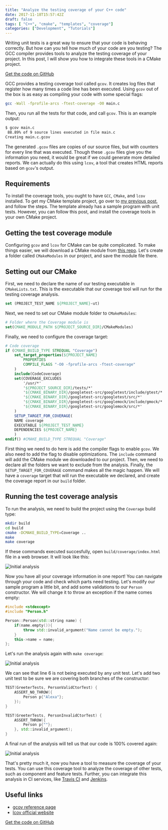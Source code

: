 ```yaml
---
title: "Analyze the testing coverage of your C++ code"
date: 2017-11-18T15:57:42Z
draft: false
tags: [ "C++", "cmake", "templates", "coverage"]
categories: ["Development", "Tutorials"]
---
```

Writing unit tests is a great way to ensure that your code is behaving correctly. But how can you tell how much of your code are you testing? The GCC compiler provides tools to analyze the testing coverage of your project. In this post, I will show you how to integrate these tools in a CMake project.
<!--more-->

<a class=button href="https://github.com/eariassoto/cpp-project-template" target="%5fblank">Get the code on GitHub</a>

GCC provides a testing coverage tool called `gcov`. It creates log files that register how many times a code line has been executed. Using `gcov` out of the box is as easy as compiling your code with some special flags:

```bash
gcc -Wall -fprofile-arcs -ftest-coverage -O0 main.c
```

Then, you run all the tests for that code, and call `gcov`. This is an example output:
```bash
$ gcov main.c 
 88.89% of 9 source lines executed in file main.c
Creating main.c.gcov
```

The generated `.gcov` files are copies of our source files, but with counters for every line that was executed. Though these `.gcov` files give you the information you need, it would be great if we could generate more detailed reports. We can actually do this using `lcov`, a tool that creates HTML reports based on `gcov`'s output.

## Requirements
To install the coverage tools, you ought to have `GCC`, `CMake`, and `lcov` installed. To get my CMake template project, go over to [my previous post](https://eariassoto.github.io/2017/10/test-your-c---code-with-the-google-test-framework/), and follow the steps. The template already has a sample program with unit tests. However, you can follow this post, and install the coverage tools in your own CMake project.

## Getting the test coverage module
Configuring `gcov` and `lcov` for CMake can be quite complicated. To make things easier, we will download a CMake module from [this repo](https://github.com/bilke/cmake-modules/blob/master/CodeCoverage.cmake). Let's create a folder called `CMakeModules` in our project, and save the module file there.

## Setting out our CMake
First, we need to declare the name of our testing executable in `CMakeLists.txt`. This is the executable that our coverage tool will run for the testing coverage analysis.

```cmake
set (PROJECT_TEST_NAME ${PROJECT_NAME}-ut)
```

Next, we need to set our CMake module folder to `CMakeModules`:

```cmake
# Folder where the Coverage module is
set(CMAKE_MODULE_PATH ${PROJECT_SOURCE_DIR}/CMakeModules)
```

Finally, we need to configure the coverage target:
```cmake
# Code coverage
if (CMAKE_BUILD_TYPE STREQUAL "Coverage")
    set_target_properties(${PROJECT_NAME}
        PROPERTIES
        COMPILE_FLAGS "-O0 -fprofile-arcs -ftest-coverage"
    )
    include(CodeCoverage)
    set(COVERAGE_EXCLUDES
        '/usr/*'
		'${PROJECT_SOURCE_DIR}/tests/*'
		'${CMAKE_BINARY_DIR}/googletest-src/googletest/include/gtest/*'
		'${CMAKE_BINARY_DIR}/googletest-src/googletest/src/*'
		'${CMAKE_BINARY_DIR}/googletest-src/googlemock/include/gmock/*'
        '${CMAKE_BINARY_DIR}/googletest-src/googlemock/src/*'
    )
    SETUP_TARGET_FOR_COVERAGE(
	NAME coverage
	EXECUTABLE ${PROJECT_TEST_NAME}
	DEPENDENCIES ${PROJECT_NAME}
    )
endif() #CMAKE_BUILD_TYPE STREQUAL "Coverage"
```

First thing we need to do here is add the compiler flags to enable `gcov`. We also need to add the flag to disable optimizations. The `include` command will add the CMake module we downloaded to our project. Then, we need to declare all the folders we want to exclude from the analysis. Finally, the `SETUP_TARGET_FOR_COVERAGE` command makes all the magic happen. We will have a `coverage` target that will run the executable we declared, and create the coverage report in our `build` folder.

## Running the test coverage analysis
To run the analysis, we need to build the project using the `Coverage` build type:

```bash
mkdir build
cd build
cmake -DCMAKE_BUILD_TYPE=Coverage ..
make
make coverage
```

If these commands executed succesfully, open `build/coverage/index.html` file in a web browser. It will look like this:
 
![Initial analysis](/static/img/lcov1.PNG)

Now you have all your coverage information in one report! You can navigate through your code and check which parts need testing. Let's modify our sample program a little bit, and add some validations to our `Person` constructor. We will change it to throw an exception if the name comes empty:

```c++
#include <stdexcept>
#include "Person.h"

Person::Person(std::string name) {
	if(name.empty()){
	    throw std::invalid_argument("Name cannot be empty.");
	}
	this->name = name;
};
```

Let's run the analysis again with `make coverage`:

![Initial analysis](/static/img/lcov2.PNG)

We can see that line 6 is not being executed by any unit test. Let's add two unit test to be sure we are covering both branches of the constructor:

```c++
TEST(GreeterTests, PersonValidCtorTest) {
	ASSERT_NO_THROW({
		Person p{"Alexa"};
	});
}

TEST(GreeterTests, PersonInvalidCtorTest) {
	ASSERT_THROW({
		Person p{""};
	}, std::invalid_argument);
}
```

A final run of the analysis will tell us that our code is 100% covered again:

![Initial analysis](/static/img/lcov3.PNG)

That's pretty much it, now you have a tool to measure the coverage of your tests. You can use this coverage tool to analyze the coverage of other tests, such as component and feature tests. Further, you can integrate this analysis in CI services, like [Travis CI](https://travis-ci.org/) and [Jenkins](https://jenkins.io/index.html).

## Useful links
+ [gcov reference page](https://gcc.gnu.org/onlinedocs/gcc-5.3.0/gcc/Gcov.html)
+ [lcov official website](http://ltp.sourceforge.net/coverage/lcov.php)

<a class=button href="https://github.com/eariassoto/cpp-project-template" target="%5fblank">Get the code on GitHub</a>
